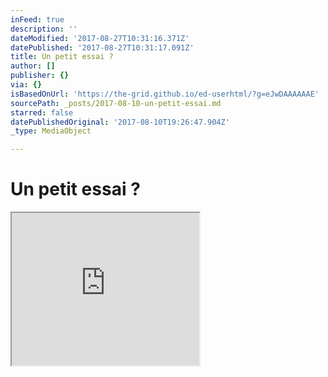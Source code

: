 ```yaml
---
inFeed: true
description: ''
dateModified: '2017-08-27T10:31:16.371Z'
datePublished: '2017-08-27T10:31:17.091Z'
title: Un petit essai ?
author: []
publisher: {}
via: {}
isBasedOnUrl: 'https://the-grid.github.io/ed-userhtml/?g=eJwDAAAAAAE'
sourcePath: _posts/2017-08-10-un-petit-essai.md
starred: false
datePublishedOriginal: '2017-08-10T19:26:47.904Z'
_type: MediaObject

---
```

# Un petit essai ?

<iframe src="https://the-grid.github.io/ed-userhtml/?g=eJyVjsFOwzAQRO_-ipVPILUxjShJQxqpP8GBS-U4m8atY1veTStA_DuIUBBHrjNPb6Z21p8godtK4heHNCCyhCFhv5UDc6RKKU2ETEvT-ezVHg4YMhNGdc6XxLp1qK4hkQTViJpMspGBkvm340iyqdUs-DE1Z51gBvY6RtiCxws8fwW7aLOnPNvF6KzRbIO_eeNwQl_JtFpjVxT9pugeTLla58V9X7QbLMtct-W6lQu4YJvY7IkT6tH6QwWcJny_ffz9IOp5OaEJqcMEIiHF4MmeccYXQjsXLmYiDuMUXdBdBb129Nn40DtNwxVkO6Kzo-UKVncLQXacnOZvj2hA1OrvWvMBpPeR2Q" height="244" style=""></iframe>
